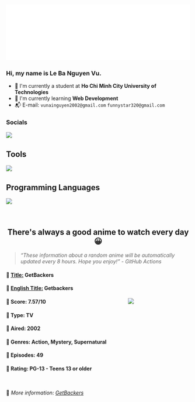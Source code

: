 
<img src="svg/nai.svg" />

<br />

<h3>Hi, my name is <strong>Le Ba Nguyen Vu</strong>.</h3>

- 🏫 I'm currently a student at **Ho Chi Minh City University of Technologies**
- 👀 I'm currently learning **Web Development**
- 📬 E-mail: `vunainguyen2002@gmail.com` `funnystar320@gmail.com`


<h3>Socials</h3>
<a target="_blank" href="https://instagram.com/vu.le1352"><img src="https://img.shields.io/badge/Instagram-%23E4405F.svg?style=for-the-badge&logo=Instagram&logoColor=white" /></a>

<p>
  <h2>Tools</h2>
  <a href="https://skillicons.dev">
    <img src="https://skillicons.dev/icons?i=git,dotnet,mongodb,express,react,nodejs,bootstrap,tailwind,laravel,docker&theme=dark" />
  </a>

  <br />

  <h2>Programming Languages</h2>

  <a href="https://skillicons.dev">
    <img src="https://skillicons.dev/icons?i=javascript,typescript,html,css,cs,php&theme=dark" />
  </a>
</p>

<br />

<h2 align="center">There's always a good anime to watch every day 😀</h2>

<blockquote>
<i>
<q>These information about a random anime will be automatically updated every 8 hours. Hope you enjoy!</q> - GitHub Actions
</i>
</blockquote>

<h4>
  <strong>🥭 <u>Title:</u></strong> GetBackers
</h4>

<h4>🌿 <u>English Title:</u> Getbackers</h4>

<img align="right" width="170" src=https://cdn.myanimelist.net/images/anime/1056/109721.jpg />

<h4>🌱 Score: 7.57/10</h4>

<h4>🌲 Type: TV</h4>

<h4>🌴 Aired: 2002</h4>

<h4>🌵 Genres: Action, Mystery, Supernatural</h4>

<h4>🥑 Episodes: 49</h4>

<h4>🍏 Rating: PG-13 - Teens 13 or older</h4>

<br />

🍂 *More information: [GetBackers](https://myanimelist.net/anime/132/GetBackers)*
    